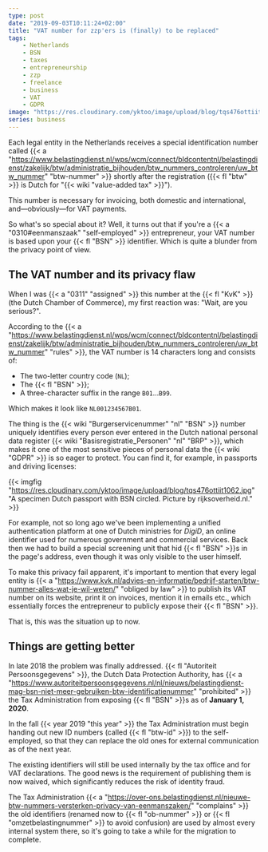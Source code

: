 ```yaml
---
type: post
date: "2019-09-03T10:11:24+02:00"
title: "VAT number for zzp'ers is (finally) to be replaced"
tags:
    - Netherlands
    - BSN
    - taxes
    - entrepreneurship
    - zzp
    - freelance
    - business
    - VAT
    - GDPR
image: "https://res.cloudinary.com/yktoo/image/upload/blog/tqs476ottiit1062.jpg"
series: business
---
```


Each legal entity in the Netherlands receives a special identification number called {{< a "https://www.belastingdienst.nl/wps/wcm/connect/bldcontentnl/belastingdienst/zakelijk/btw/administratie_bijhouden/btw_nummers_controleren/uw_btw_nummer" "btw-nummer" >}} shortly after the registration ({{< fl "btw" >}} is Dutch for "{{< wiki "value-added tax" >}}").

This number is necessary for invoicing, both domestic and international, and—obviously—for VAT payments.

So what's so special about it? Well, it turns out that if you're a {{< a "0310#eenmanszaak" "self-employed" >}} entrepreneur, your VAT number is based upon your {{< fl "BSN" >}} identifier. Which is quite a blunder from the privacy point of view.

<!--more-->

## The VAT number and its privacy flaw

When I was {{< a "0311" "assigned" >}} this number at the {{< fl "KvK" >}} (the Dutch Chamber of Commerce), my first reaction was: "Wait, are you serious?".

According to the {{< a "https://www.belastingdienst.nl/wps/wcm/connect/bldcontentnl/belastingdienst/zakelijk/btw/administratie_bijhouden/btw_nummers_controleren/uw_btw_nummer" "rules" >}}, the VAT number is 14 characters long and consists of:

* The two-letter country code (`NL`);
* The {{< fl "BSN" >}};
* A three-character suffix in the range `B01`…`B99`.

Which makes it look like `NL001234567B01`.

The thing is the {{< wiki "Burgerservicenummer" "nl" "BSN" >}} number uniquely identifies every person ever entered in the Dutch national personal data register {{< wiki "Basisregistratie_Personen" "nl" "BRP" >}}, which makes it one of the most sensitive pieces of personal data the {{< wiki "GDPR" >}} is so eager to protect. You can find it, for example, in passports and driving licenses:

{{< imgfig "https://res.cloudinary.com/yktoo/image/upload/blog/tqs476ottiit1062.jpg" "A specimen Dutch passport with BSN circled. Picture by rijksoverheid.nl." >}}

For example, not so long ago we've been implementing a unified authentication platform at one of Dutch ministries for *DigiD*, an online identifier used for numerous government and commercial services. Back then we had to build a special screening unit that hid {{< fl "BSN" >}}s in the page's address, even though it was only visible to the user himself.

To make this privacy fail apparent, it's important to mention that every legal entity is {{< a "https://www.kvk.nl/advies-en-informatie/bedrijf-starten/btw-nummer-alles-wat-je-wil-weten/" "obliged by law" >}} to publish its VAT number on its website, print it on invoices, mention it in emails etc., which essentially forces the entrepreneur to publicly expose their {{< fl "BSN" >}}.

That is, this was the situation up to now.

## Things are getting better

In late 2018 the problem was finally addressed. {{< fl "Autoriteit Persoonsgegevens" >}}, the Dutch Data Protection Authority, has {{< a "https://www.autoriteitpersoonsgegevens.nl/nl/nieuws/belastingdienst-mag-bsn-niet-meer-gebruiken-btw-identificatienummer" "prohibited" >}} the Tax Administration from exposing {{< fl "BSN" >}}s as of **January 1, 2020**.

In the fall {{< year 2019 "this year" >}} the Tax Administration must begin handing out new ID numbers (called {{< fl "btw-id" >}}) to the self-employed, so that they can replace the old ones for external communication as of the next year.

The existing identifiers will still be used internally by the tax office and for VAT declarations. The good news is the requirement of publishing them is now waived, which significantly reduces the risk of identity fraud.

The Tax Administration {{< a "https://over-ons.belastingdienst.nl/nieuwe-btw-nummers-versterken-privacy-van-eenmanszaken/" "complains" >}} the old identifiers (renamed now to {{< fl "ob-nummer" >}} or {{< fl "omzetbelastingnummer" >}} to avoid confusion) are used by almost every internal system there, so it's going to take a while for the migration to complete.